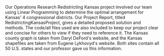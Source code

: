 Our Operations Research Redistricting Kansas project involved our team using Linear Programming to determine the optimal arrangement for Kansas' 4 congressional districts. Our Project Report, titled RedistrictingKansasProject, gives a detailed proposed solution and methods. The code/all files used are also included to keep our project clear and concise for others to view if they need to reference it. The Kansas county graph is taken from Daryl DeFord's website, and the Kansas shapefiles are taken from Eugene Lykhovyd's website. Both sites contain all 50 U.S. states and our professor gave us this information.
